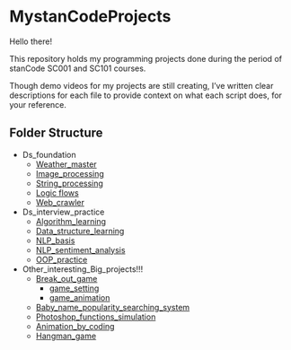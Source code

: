 # MystanCodeProjects
Hello there!

This repository holds my programming projects done during the period of stanCode SC001 and SC101 courses.

Though demo videos for my projects are still creating, 
I’ve written clear descriptions for each file to provide context on what each script does, for your reference.

## Folder Structure
- Ds_foundation
  - [Weather_master](https://github.com/ChiaChunHung/MystanCodeProjects/blob/main/stanCode_Projects/ds_foundation/exploratory_analysis/weather_master.py)
  - [Image_processing](https://github.com/ChiaChunHung/MystanCodeProjects/tree/main/stanCode_Projects/ds_foundation/image_processing)
  - [String_processing](https://github.com/ChiaChunHung/MystanCodeProjects/tree/main/stanCode_Projects/ds_foundation/string_processing)
  - [Logic flows](https://github.com/ChiaChunHung/MystanCodeProjects/tree/main/stanCode_Projects/ds_foundation/logic_flows)
  - [Web_crawler](https://github.com/ChiaChunHung/MystanCodeProjects/tree/main/stanCode_Projects/web_crawler)
- Ds_interview_practice
  - [Algorithm_learning](https://github.com/ChiaChunHung/MystanCodeProjects/tree/main/stanCode_Projects/ds_interview_practice/algorithm)
  - [Data_structure_learning](https://github.com/ChiaChunHung/MystanCodeProjects/tree/main/stanCode_Projects/ds_interview_practice/data_structures_and_io)
  - [NLP_basis](https://github.com/ChiaChunHung/MystanCodeProjects/tree/main/stanCode_Projects/ds_interview_practice/nlp_basis)
  - [NLP_sentiment_analysis](https://github.com/ChiaChunHung/MystanCodeProjects/tree/main/stanCode_Projects/ds_interview_practice/nlp_sentiment_analysis)
  - [OOP_practice](https://github.com/ChiaChunHung/MystanCodeProjects/tree/main/stanCode_Projects/ds_interview_practice/oop_practice)
- Other_interesting_Big_projects!!!
  - [Break_out_game](https://github.com/ChiaChunHung/MystanCodeProjects/tree/main/stanCode_Projects/break_out_game)
    - [game_setting](https://github.com/ChiaChunHung/MystanCodeProjects/blob/main/stanCode_Projects/break_out_game/extensions_breakoutgraphics.py)
    - [game_animation](https://github.com/ChiaChunHung/MystanCodeProjects/blob/main/stanCode_Projects/break_out_game/extension_breakout.py)    
  - [Baby_name_popularity_searching_system](https://github.com/ChiaChunHung/MystanCodeProjects/tree/main/stanCode_Projects/name_searching_system) 
  - [Photoshop_functions_simulation](https://github.com/ChiaChunHung/MystanCodeProjects/blob/main/stanCode_Projects/photoshop/stanCodoshop.py)
  - [Animation_by_coding](https://github.com/ChiaChunHung/MystanCodeProjects/tree/main/stanCode_Projects/my_drawing)
  - [Hangman_game](https://github.com/ChiaChunHung/MystanCodeProjects/blob/main/stanCode_Projects/ds_foundation/string_processing/hangman_game.py)
